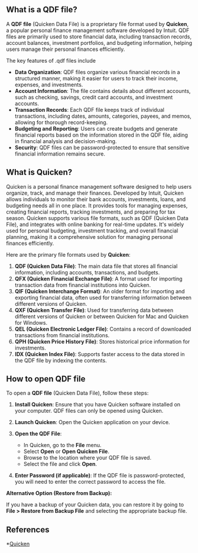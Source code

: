 ## What is a QDF file?

A **QDF file** (Quicken Data File) is a proprietary file format used by **Quicken**, a popular personal finance management software developed by Intuit. QDF files are primarily used to store financial data, including transaction records, account balances, investment portfolios, and budgeting information, helping users manage their personal finances efficiently.

The key features of .qdf files include

-   **Data Organization**: QDF files organize various financial records in a structured manner, making it easier for users to track their income, expenses, and investments.
-   **Account Information**: The file contains details about different accounts, such as checking, savings, credit card accounts, and investment accounts.
-   **Transaction Records**: Each QDF file keeps track of individual transactions, including dates, amounts, categories, payees, and memos, allowing for thorough record-keeping.
-   **Budgeting and Reporting**: Users can create budgets and generate financial reports based on the information stored in the QDF file, aiding in financial analysis and decision-making.
-   **Security**: QDF files can be password-protected to ensure that sensitive financial information remains secure.

## What is Quicken?

Quicken is a personal finance management software designed to help users organize, track, and manage their finances. Developed by Intuit, Quicken allows individuals to monitor their bank accounts, investments, loans, and budgeting needs all in one place. It provides tools for managing expenses, creating financial reports, tracking investments, and preparing for tax season. Quicken supports various file formats, such as QDF (Quicken Data File), and integrates with online banking for real-time updates. It's widely used for personal budgeting, investment tracking, and overall financial planning, making it a comprehensive solution for managing personal finances efficiently.

Here are the primary file formats used by **Quicken**:

1.  **QDF (Quicken Data File)**: The main data file that stores all financial information, including accounts, transactions, and budgets.
2.  **QFX (Quicken Financial Exchange File)**: A format used for importing transaction data from financial institutions into Quicken.
3.  **QIF (Quicken Interchange Format)**: An older format for importing and exporting financial data, often used for transferring information between different versions of Quicken.
4.  **QXF (Quicken Transfer File)**: Used for transferring data between different versions of Quicken or between Quicken for Mac and Quicken for Windows.
5.  **QEL (Quicken Electronic Ledger File)**: Contains a record of downloaded transactions from financial institutions.
6.  **QPH (Quicken Price History File)**: Stores historical price information for investments.
7.  **IDX (Quicken Index File)**: Supports faster access to the data stored in the QDF file by indexing the contents.

## How to open QDF file

To open a **QDF file** (Quicken Data File), follow these steps:

1.  **Install Quicken**: Ensure that you have Quicken software installed on your computer. QDF files can only be opened using Quicken.
    
2.  **Launch Quicken**: Open the Quicken application on your device.
    
3.  **Open the QDF File**:
    
    -   In Quicken, go to the **File** menu.
    -   Select **Open** or **Open Quicken File**.
    -   Browse to the location where your QDF file is saved.
    -   Select the file and click **Open**.
4.  **Enter Password (if applicable)**: If the QDF file is password-protected, you will need to enter the correct password to access the file.

**Alternative Option (Restore from Backup):**

If you have a backup of your Quicken data, you can restore it by going to **File > Restore from Backup File** and selecting the appropriate backup file.

## References
*[Quicken](https://en.wikipedia.org/wiki/Quicken)
